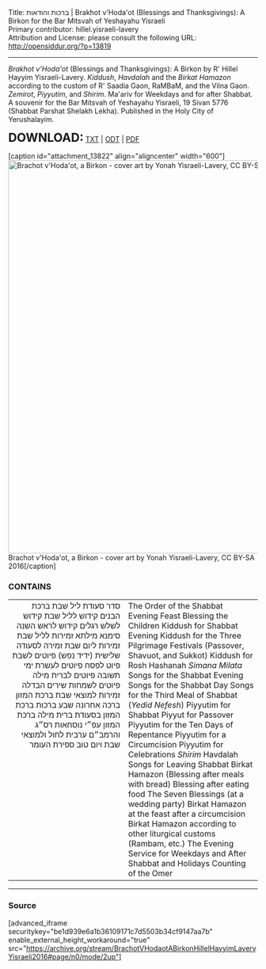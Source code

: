 <html>
<head></head>
<body>
Title: ברכות והודאות | Brakhot v'Hoda'ot (Blessings and Thanksgivings): A Birkon for the Bar Mitsvah of Yeshayahu Yisraeli<br />
Primary contributor: hillel.yisraeli-lavery<br />
Attribution and License: please consult the following URL: <a href="http://opensiddur.org/?p=13819">http://opensiddur.org/?p=13819</a>
<p />
<hr />

<em>Brakhot v'Hoda'ot</em> (Blessings and Thanksgivings): A Birkon by R' Hillel Ḥayyim Yisraeli-Lavery. <em>Kiddush</em>, <em>Havdalah</em> and the <em>Birkat Hamazon</em> according to the custom of R' Saadia Gaon, RaMBaM, and the Vilna Gaon. <em>Zemirot</em>, <em>Piyyutim</em>, and <em>Shirim</em>. Ma'ariv for Weekdays and for after Shabbat. A souvenir for the Bar Mitsvah of Yeshayahu Yisraeli, 19 Sivan 5776 (Shabbat Parshat Shelakh Lekha). Published in the Holy City of Yerushalayim.

<strong><span style="font-size: 18pt;">DOWNLOAD:</span></strong> <a href="https://opensiddur.org/wp-content/uploads/2016/06/Brachot-vHodaot-a-Birkon-Hillel-Hayyim-Lavery-Yisraeli-CC-BY-SA-2016.txt">TXT</a> | <a href="https://opensiddur.org/wp-content/uploads/2016/06/Brachot-vHodaot-a-Birkon-Hillel-Hayyim-Lavery-Yisraeli-CC-BY-SA-2016.odt">ODT</a> | <a href="https://opensiddur.org/wp-content/uploads/2016/06/Brachot-vHodaot-a-Birkon-Hillel-Hayyim-Lavery-Yisraeli-CC-BY-SA-2016.pdf">PDF</a>

[caption id="attachment_13822" align="aligncenter" width="600"]<a href="https://opensiddur.org/wp-content/uploads/2016/06/Brachot-vHodaot-a-Birkon-cover-art-Yonah-Yisraeli-Lavery-CC-BY-SA-2016.png"><img src="https://opensiddur.org/wp-content/uploads/2016/06/Brachot-vHodaot-a-Birkon-cover-art-Yonah-Yisraeli-Lavery-CC-BY-SA-2016.png" alt="Brachot v&#039;Hoda&#039;ot, a Birkon - cover art by Yonah Yisraeli-Lavery, CC BY-SA 2016" width="600" height="794" class="size-full wp-image-13822" /></a> Brachot v'Hoda'ot, a Birkon - cover art by Yonah Yisraeli-Lavery, CC BY-SA 2016[/caption]

<h3>CONTAINS</h3>

<table style="margin-left: auto;margin-right: auto;">
<tbody>
<tr><td style="vertical-align:top;" width="46%">
<div class="liturgy" style="text-align: right;"><span lang="he">
סדר סעודת ליל שבת
ברכת הבנים
קידוש לליל שבת
קידוש לשלש רגלים
קידוש לראש השנה
סימנא מילתא
זמירות לליל שבת
זמירות ליום שבת
זמירה לסעודה שלישית (ידיד נפש)
פיוטים לשבת
פיוט לפסח
פיוטים לעשרת ימי תשובה
פיוטים לברית מילה
פיוטים לשמחות
שירים
הבדלה
זמירות למוצאי שבת
ברכת המזון
ברכה אחרונה
שבע ברכות
ברכת המזון בסעודת ברית מילה
ברכת המזון עפ״י נוסחאות רס״ג והרמב״ם
ערבית לחול ולמוצאי שבת ויום טוב
ספירת העומר
</span></div></td>

<td style="vertical-align:top;" width="53%"><div class="english">
The Order of the Shabbat Evening Feast
Blessing the Children
Kiddush for Shabbat Evening
Kiddush for the Three Pilgrimage Festivals (Passover, Shavuot, and Sukkot)
Kiddush for Rosh Hashanah
<em>Simana Milata</em>
Songs for the Shabbat Evening
Songs for the Shabbat Day
Songs for the Third Meal of Shabbat (<em>Yedid Nefesh</em>)
Piyyutim for Shabbat
Piyyut for Passover
Piyyutim for the Ten Days of Repentance
Piyyutim for a Circumcision
Piyyutim for Celebrations
<em>Shirim</em> 
Havdalah
Songs for Leaving Shabbat
Birkat Hamazon (Blessing after meals with bread)
Blessing after eating food
The Seven Blessings (at a wedding party)
Birkat Hamazon at the feast after a circumcision
Birkat Hamazon according to other liturgical customs (Rambam, etc.)
The Evening Service for Weekdays and After Shabbat and Holidays
Counting of the Omer
</div></td>
</tr>
</tbody></table>

<hr />

<h3>Source</h3>

[advanced_iframe securitykey="be1d939e6a1b36109171c7d5503b34cf9147aa7b" enable_external_height_workaround="true" src="https://archive.org/stream/BrachotVHodaotABirkonHillelHayyimLaveryYisraeli2016#page/n0/mode/2up"]
</body>
</html>